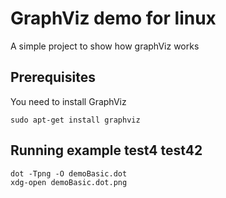 # GraphViz demo for linux

A simple project to show how graphViz works

## Prerequisites
You need to install GraphViz
```
sudo apt-get install graphviz
```


## Running example test4 test42
```
dot -Tpng -O demoBasic.dot
xdg-open demoBasic.dot.png
```
